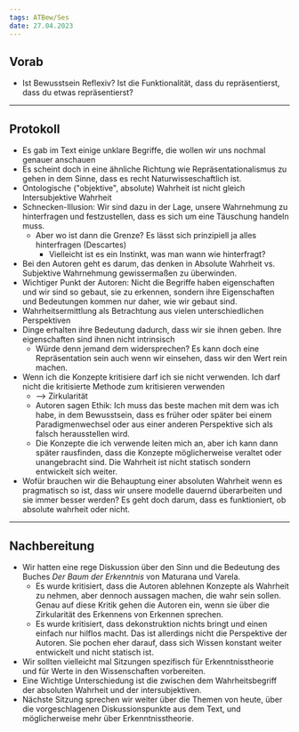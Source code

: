 ```yaml
---
tags: ATBew/Ses
date: 27.04.2023
---
```


## Vorab
- Ist Bewusstsein Reflexiv? Ist die Funktionalität, dass du repräsentierst, dass du etwas repräsentierst?

---
## Protokoll
- Es gab im Text einige unklare Begriffe, die wollen wir uns nochmal genauer anschauen
- Es scheint doch in eine ähnliche Richtung wie Repräsentationalismus zu gehen in dem Sinne, dass es recht Naturwisseschaftlich ist.
- Ontologische ("objektive", absolute) Wahrheit ist nicht gleich Intersubjektive Wahrheit
- Schnecken-Illusion: Wir sind dazu in der Lage, unsere Wahrnehmung zu hinterfragen und festzustellen, dass es sich um eine Täuschung handeln muss.
	- Aber wo ist dann die Grenze? Es lässt sich prinzipiell ja alles hinterfragen (Descartes)
		- Vielleicht ist es ein Instinkt, was man wann wie hinterfragt?
- Bei den Autoren geht es darum, das denken in Absolute Wahrheit vs. Subjektive Wahrnehmung gewissermaßen zu überwinden.
- Wichtiger Punkt der Autoren: Nicht die Begriffe haben eigenschaften und wir sind so gebaut, sie zu erkennen, sondern ihre Eigenschaften und Bedeutungen kommen nur daher, wie wir gebaut sind.
- Wahrheitsermittlung als Betrachtung aus vielen unterschiedlichen Perspektiven
- Dinge erhalten ihre Bedeutung dadurch, dass wir sie ihnen geben. Ihre eigenschaften sind ihnen nicht intrinsisch
	- Würde denn jemand dem widersprechen? Es kann doch eine Repräsentation sein auch wenn wir einsehen, dass wir den Wert rein machen.
- Wenn ich die Konzepte kritisiere darf ich sie nicht verwenden. Ich darf nicht die kritisierte Methode zum kritisieren verwenden
	- --> Zirkularität
	- Autoren sagen Ethik: Ich muss das beste machen mit dem was ich habe, in dem Bewusstsein, dass es früher oder später bei einem Paradigmenwechsel oder aus einer anderen Perspektive sich als falsch herausstellen wird.
	- Die Konzepte die ich verwende leiten mich an, aber ich kann dann später rausfinden, dass die Konzepte möglicherweise veraltet oder unangebracht sind. Die Wahrheit ist nicht statisch sondern entwickelt sich weiter.
- Wofür brauchen wir die Behauptung einer absoluten Wahrheit wenn es pragmatisch so ist, dass wir unsere modelle dauernd überarbeiten und sie immer besser werden? Es geht doch darum, dass es funktioniert, ob absolute wahrheit oder nicht.

---
## Nachbereitung
- Wir hatten eine rege Diskussion über den Sinn und die Bedeutung des Buches *Der Baum der Erkenntnis* von Maturana und Varela.
	- Es wurde kritisiert, dass die Autoren ablehnen Konzepte als Wahrheit zu nehmen, aber dennoch aussagen machen, die wahr sein sollen. Genau auf diese Kritik gehen die Autoren ein, wenn sie über die Zirkularität des Erkennens von Erkennen sprechen. 
	- Es wurde kritisiert, dass dekonstruktion nichts bringt und einen einfach nur hilflos macht. Das ist allerdings nicht die Perspektive der Autoren. Sie pochen eher darauf, dass sich Wissen konstant weiter entwickelt und nicht statisch ist.
- Wir sollten vielleicht mal Sitzungen spezifisch für Erkenntnisstheorie und für Werte in den Wissenschaften vorbereiten.
- Eine Wichtige Unterschiedung ist die zwischen dem Wahrheitsbegriff der absoluten Wahrheit und der intersubjektiven.
- Nächste Sitzung sprechen wir weiter über die Themen von heute, über die vorgeschlagenen Diskussionspunkte aus dem Text, und möglicherweise mehr über Erkenntnisstheorie.